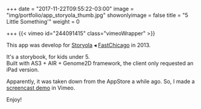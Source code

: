 +++
date = "2017-11-22T09:55:22-03:00"
image = "img/portfolio/app_storyola_thumb.jpg"
showonlyimage = false
title = "5 Little Something'"
weight = 0

+++
{{< vimeo id="244091415" class="vimeoWrapper" >}}

This app was develop for [Storyola](http://storyola.org/ "Storyola website") ◂ [FastChicago](http://www.fastchicago.com "Fast Chicago website") in 2013.  
<!--more-->
It's a storybook, for kids under 5.  
Built with AS3 + AIR + Genome2D framework, the client only requested an iPad version.

Apparently, it was taken down from the AppStore a while ago. So, I made a [screencast demo](https://vimeo.com/244091415 "5 Little Something' video demo") in Vimeo.

Enjoy!